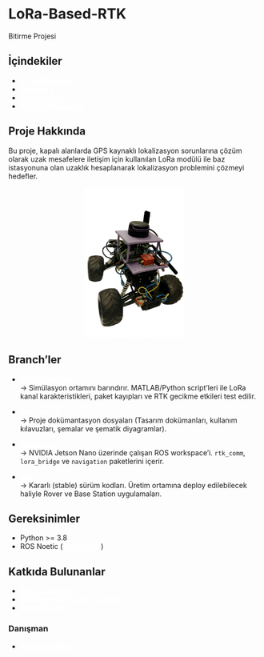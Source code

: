 # LoRa-Based-RTK
Bitirme Projesi
## İçindekiler

- <a href="#proje-hakkında" style="color: white; font-weight: bold;"><b>Proje Hakkında</b></a>  
- <a href="#branchler" style="color: white; font-weight: bold;"><b>Branch’ler</b></a>  
- <a href="#gereksinimler" style="color: white; font-weight: bold;"><b>Gereksinimler</b></a>  
- <a href="#katkıda-bulunanlar" style="color: white; font-weight: bold;"><b>Katkıda Bulunanlar</b></a>


## Proje Hakkında
Bu proje, kapalı alanlarda GPS kaynaklı lokalizasyon sorunlarına çözüm olarak uzak mesafelere iletişim için kullanılan LoRa modülü ile baz istasyonuna olan uzaklık hesaplanarak lokalizasyon problemini çözmeyi hedefler.


<p align="center">
    <img src="./docs/images/vehicle.png" alt="LoRa-Based-RTK Robot Fotoğrafı" width="200"/>
</p>

## Branch’ler


- <a href="https://github.com/tolgaSelimoglu/LoRa-Based-RTK/tree/DEV/Simulation" style="color: white; font-weight: bold;"><b>Dev/Simulation</b></a>  
→ Simülasyon ortamını barındırır. MATLAB/Python script’leri ile LoRa kanal karakteristikleri, paket kayıpları ve RTK gecikme etkileri test edilir.

- <a href="https://github.com/tolgaSelimoglu/LoRa-Based-RTK/tree/Documents" style="color: white; font-weight: bold;"><b>Documents</b></a>   
  → Proje dokümantasyon dosyaları (Tasarım dokümanları, kullanım kılavuzları, şemalar ve şematik diyagramlar).  


- <a href="  https://github.com/tolgaSelimoglu/LoRa-Based-RTK/tree/jetson_ws" style="color: white; font-weight: bold;"><b>jetson-ws</b></a>   
  → NVIDIA Jetson Nano üzerinde çalışan ROS workspace’i. `rtk_comm`, `lora_bridge` ve `navigation` paketlerini içerir.  


- <a href="   https://github.com/tolgaSelimoglu/LoRa-Based-RTK/tree/main" style="color: white; font-weight: bold;"><b>main</b></a>    
  → Kararlı (stable) sürüm kodları. Üretim ortamına deploy edilebilecek haliyle Rover ve Base Station uygulamaları.  


## Gereksinimler

- Python >= 3.8
- ROS Noetic ( <a href="  https://github.com/tolgaSelimoglu/LoRa-Based-RTK/tree/jetson_ws" style="color: white; font-weight: bold;"><b>jetson-ws</b></a>   )


## Katkıda Bulunanlar

- <a href="https://www.linkedin.com/in/tolga-selimoglu/" style="color: white; font-weight: bold;"><b>Tolga Selimoğlu</b></a>
- <a href="https://www.linkedin.com/in/muhammed-saidnur-%C3%A7al%C4%B1%C5%9Fkan-7b03b8200/" style="color: white; font-weight: bold;"><b>Muhammed Saidnur Çalışkan</b></a>
- <a href="https://www.linkedin.com/in/sametburhan/" style="color: white; font-weight: bold;"><b>Samet Burhan</b></a>

### Danışman
- <a href="https://avesis.yildiz.edu.tr/aydiny" style="color: white; font-weight: bold;"><b>Aydın Yeşildirek</b></a>

